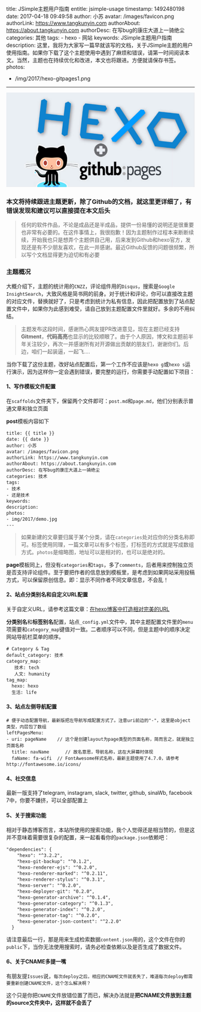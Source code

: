 title: JSimple主题用户指南
entitle: jsimple-usage
timestamp: 1492480198
date: 2017-04-18 09:49:58
author: 小苏
avatar: /images/favicon.png
authorLink: https://www.tangkunyin.com
authorAbout: https://about.tangkunyin.com
authorDesc: 在写bug的康庄大道上一骑绝尘
categories: 其他
tags:
	- hexo
	- 网站
keywords: JSimple主题用户指南
description: 这里，我将为大家写一篇早就该写的文档，关于JSimple主题的用户使用指南。如果你下载了这个主题使用中遇到了麻烦和错误，请第一时间阅读本文。当然，主题也在持续优化和改进，本文也将跟进。方便就请保存书签。
photos:
  - /img/2017/hexo-gitpages1.png
---

![hexo-blog-basic](/img/2017/hexo-blog-basic.jpg)

### 本文将持续跟进主题更新，除了Github的文档，就这里更详细了，有错误发现和建议可以直接提在本文后头

> 任何的软件作品，不论是成品还是半成品，提供一份易懂的说明还是很重要也非常有必要的。在这件事情上，我很抱歉！因为主题制作过程本来断断续续，开始我也只是想弄个主题供自己用，后来发到Github和hexo官方，发现还是有不少朋友喜欢，在此一并感谢。最近Github反馈的问题很频繁，所以写个文档显得更为迫切和有必要

### 主题概况

大概介绍下，主题的统计用的`CNZZ`，评论组件用的`Disqus`，搜索是`Google InsightSearch`，大致风格是简书网的前身。对于统计和评论，你可以直接改主题的对应文件，替换就好了，只是考虑到统计为私有信息，因此把配置放到了站点配置文件中，如果你为此感到难受，请自己放到主题配置文件里就好。多余的不用纠结。

> 主题发布这段时间，感谢热心网友提PR改进意见，现在主题已经支持**Gitment**，**代码高亮**也显示的比较顺眼了。由于个人原因，博文和主题前半年关注较少，再次一并感谢所有对开源做出贡献的朋友们，谢谢你们。后边，咱们一起装逼，一起飞....

当你下载了这份主题，改好站点配置后，第一个工作不应该是`hexo g`或`hexo s`运行演示，因为这样你一定会遇到错误，要完整的运行，你需要手动配置如下项目：

#### 1、写作模板文件配置

在`scaffolds`文件夹下，保留两个文件即可：`post.md`和`page.md`，他们分别表示普通文章和独立页面

**post**模板内容如下

```
title: {{ title }}
date: {{ date }}
author: 小苏
avatar: /images/favicon.png
authorLink: https://www.tangkunyin.com
authorAbout: https://about.tangkunyin.com
authorDesc: 在写bug的康庄大道上一骑绝尘
categories: 技术
tags: 
- 技术
- 还是技术
keywords: 
description: 
photos: 
- img/2017/demo.jpg
---
```

> 如果新建的文章要归属于某个分类，请在`categories`处对应你的分类名称即可。标签使用同理，一篇文章可以有多个标签，打标签的方式就是写成数组方式。`photos`是缩略图，地址可以是相对的，也可以是绝对的。

**page**模板同上，但没有`categories`和`tags`，多了`comments`，后者用来控制独立页是否支持评论组件。至于要把作者的信息放到模板里，是考虑到如果网站采用投稿方式，可以保留原创信息。即：显示不同作者不同文章信息，不会乱！

#### 2、站点分类别名和自定义URL配置

关于自定义URL，请参考这篇文章：[在hexo博客中打造相对完美的URL](https://shuoit.net/tech/build-perfect-url-in-hexo.html)

**分类别名**和**标签别名**配置，站点`_config.yml`文件中，其中主题配置文件里的`menu`项需要和`category_map`键值对一致。二者顺序可以不同，但是主题中的顺序决定网站导航栏菜单的顺序。

```
# Category & Tag
default_category: 技术
category_map:
   技术: tech
   人文: humanity
tag_map:
  hexo: hexo
  生活: life
```


#### 3、站点左侧导航配置

```
# 便于动态配置导航，最新版把左导航写成配置方式了。注意uri前边的"-"，这里是object类型，内层包了数组
leftPagesMenu:
- uri: pageName    // 这个是创建layout为page类型的页面名称，简而言之，就是独立页面名称
  title: navName	  // 故名意思，导航名称，这在大屏幕时体现 
  faName: fa-wifi  // FontAwesome样式名称，最新主题使用了4.7.0，请参考http://fontawesome.io/icons/
```



#### 4、社交信息

最新一版支持了telegram, instagram, slack, twitter, github, sinaWb, facebook 7中，你要不嫌挤，可以全部配置上


#### 5、关于搜索功能

相对于静态博客而言，本站所使用的搜索功能，我个人觉得还是相当赞的，但是这并不意味着需要很复杂的配置，来一起看看你的`package.json`依赖吧：

```
"dependencies": {
    "hexo": "^3.2.2",
    "hexo-git-backup": "^0.1.2",
    "hexo-renderer-ejs": "^0.2.0",
    "hexo-renderer-marked": "^0.2.11",
    "hexo-renderer-stylus": "^0.3.1",
    "hexo-server": "^0.2.0",
    "hexo-deployer-git": "0.2.0",
    "hexo-generator-archive": "^0.1.4",
    "hexo-generator-category": "^0.1.3",
    "hexo-generator-index": "^0.2.0",
    "hexo-generator-tag": "^0.2.0",
    "hexo-generator-json-content": "^2.2.0"
  }
```

请注意最后一行，那是用来生成检索数据`content.json`用的，这个文件在你的`public`下，当你无法使用搜索时，请务必检查依赖以及是否生成了数据文件。

#### 6、关于CNAME多提一嘴

有朋友提`Issues`说，`每次deploy之后，相应的CNAME文件就丢失了，难道每次deploy都需要重新创建CNAME文件，这个怎么解决啊？`

这个只是你把`CNAME`文件放错位置了而已，解决办法就是**把CNAME文件放到主题的source文件夹中，这样就不会丢了**








